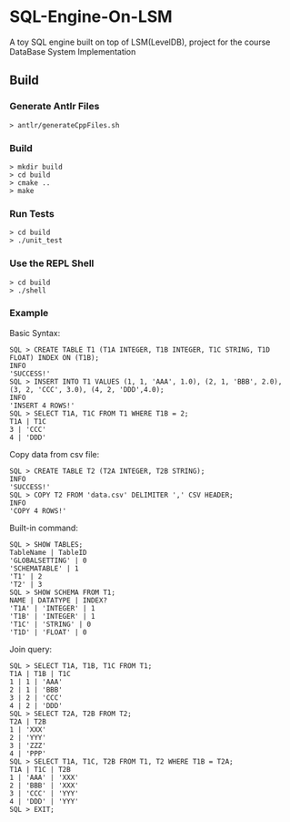 # SQL-Engine-On-LSM
A toy SQL engine built on top of LSM(LevelDB), project for the course DataBase System Implementation 

## Build 

### Generate Antlr Files
```shell
> antlr/generateCppFiles.sh
```

### Build
```shell
> mkdir build
> cd build
> cmake ..
> make
```

### Run Tests
```shell
> cd build
> ./unit_test
```

### Use the REPL Shell
```shell
> cd build
> ./shell
```

### Example
Basic Syntax:
```
SQL > CREATE TABLE T1 (T1A INTEGER, T1B INTEGER, T1C STRING, T1D FLOAT) INDEX ON (T1B);
INFO
'SUCCESS!'
SQL > INSERT INTO T1 VALUES (1, 1, 'AAA', 1.0), (2, 1, 'BBB', 2.0), (3, 2, 'CCC', 3.0), (4, 2, 'DDD',4.0);
INFO
'INSERT 4 ROWS!'
SQL > SELECT T1A, T1C FROM T1 WHERE T1B = 2;
T1A | T1C
3 | 'CCC'
4 | 'DDD'
```
Copy data from csv file:
```
SQL > CREATE TABLE T2 (T2A INTEGER, T2B STRING);
INFO
'SUCCESS!'
SQL > COPY T2 FROM 'data.csv' DELIMITER ',' CSV HEADER;
INFO
'COPY 4 ROWS!'
```
Built-in command:
```
SQL > SHOW TABLES;
TableName | TableID
'GLOBALSETTING' | 0
'SCHEMATABLE' | 1
'T1' | 2
'T2' | 3
SQL > SHOW SCHEMA FROM T1;
NAME | DATATYPE | INDEX?
'T1A' | 'INTEGER' | 1
'T1B' | 'INTEGER' | 1
'T1C' | 'STRING' | 0
'T1D' | 'FLOAT' | 0
```
Join query:
```
SQL > SELECT T1A, T1B, T1C FROM T1;
T1A | T1B | T1C
1 | 1 | 'AAA'
2 | 1 | 'BBB'
3 | 2 | 'CCC'
4 | 2 | 'DDD'
SQL > SELECT T2A, T2B FROM T2;
T2A | T2B
1 | 'XXX'
2 | 'YYY'
3 | 'ZZZ'
4 | 'PPP'
SQL > SELECT T1A, T1C, T2B FROM T1, T2 WHERE T1B = T2A;
T1A | T1C | T2B
1 | 'AAA' | 'XXX'
2 | 'BBB' | 'XXX'
3 | 'CCC' | 'YYY'
4 | 'DDD' | 'YYY'
SQL > EXIT;
```